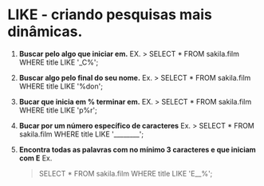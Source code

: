 # LIKE - criando pesquisas mais dinâmicas.

  1. **Buscar pelo algo que iniciar em.**
   EX.
    > SELECT * FROM sakila.film WHERE title LIKE '_C%';

  2. **Buscar algo pelo final do seu nome.**
   Ex.
    > SELECT * FROM sakila.film WHERE title LIKE '%don';

  3. **Bucar que inicia em % terminar em.**
   EX.
    > SELECT * FROM sakila.film WHERE title LIKE 'p%r';

  4. **Bucar por um número específico de caracteres**
    Ex.
    > SELECT * FROM sakila.film WHERE title LIKE '________';
  
  5.  **Encontra todas as palavras com no mínimo 3 caracteres e que iniciam com E**
    Ex.
      > SELECT * FROM sakila.film WHERE title LIKE 'E__%';